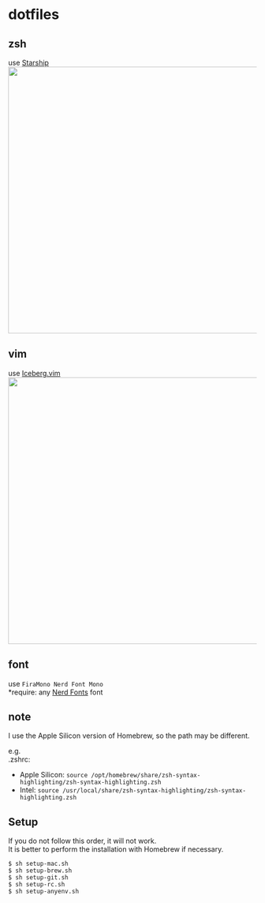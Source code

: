 # dotfiles
## zsh
use [Starship](https://starship.rs/)  
<img src="https://user-images.githubusercontent.com/20788898/108704994-12500680-7550-11eb-8606-00e569985e64.png" width="540px">

## vim
use [Iceberg.vim](https://cocopon.github.io/iceberg.vim/)  
<img src="https://user-images.githubusercontent.com/20788898/108704477-6c040100-754f-11eb-9947-05d45b0714a7.png" width="540px">

## font
use `FiraMono Nerd Font Mono`  
*require: any [Nerd Fonts](https://www.nerdfonts.com/) font

## note
I use the Apple Silicon version of Homebrew, so the path may be different.

e.g.  
.zshrc:
- Apple Silicon: `source /opt/homebrew/share/zsh-syntax-highlighting/zsh-syntax-highlighting.zsh`
- Intel: `source /usr/local/share/zsh-syntax-highlighting/zsh-syntax-highlighting.zsh`


## Setup
If you do not follow this order, it will not work.  
It is better to perform the installation with Homebrew if necessary.
```
$ sh setup-mac.sh
$ sh setup-brew.sh
$ sh setup-git.sh
$ sh setup-rc.sh
$ sh setup-anyenv.sh
```
